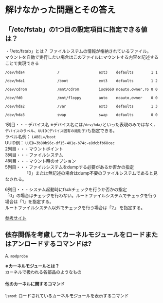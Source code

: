 
# 解けなかった問題とその答え  

## 「/etc/fstab」の1つ目の設定項目に指定できる値は？

・「/etc/fstab」とは？
ファイルシステムの情報が格納されているファイル。  
マウントを自動で実行したい場合はこのファイルにマウントする内容を記述することで実現できる
```
/dev/hda4               /                  ext3    defaults        1 1

/dev/hda1               /boot              ext3    defaults        1 2

/dev/cdrom              /mnt/cdrom         iso9660 noauto,owner,ro 0 0

/dev/fd0                /mnt/floppy        auto    noauto,owner    0 0

/dev/hda2               /var               ext3    defaults        1 3

/dev/hda3               swap               swap    defaults        0 0
```

1列目・・・デバイス名 
※デバイス名には`/dev/hda/`といった表現のみではなく、`デバイスのラベル`、`UUID(デバイス固有の識別子)`も指定できる。  
 ラベル名例： `LABEL=/boot`  
 UUID例： `UUID=3b80b96c-df15-401e-b74c-e8dcbfb68cec`  
2列目・・・マウントポイント   
3列目・・・ファイルシステム   
4列目・・・マウント時のオプション   
5列目・・・ファイルシステムをdumpする必要があるか否かの指定  
　　　　　「0」または無記述の場合はdump不要のファイルシステムであると見なされる。   
     
6列目・・・システム起動時にfsckチェックを行うか否かの指定  
「0」の場合はチェックを行わない。ルートファイルシステムでチェックを行う場合は「1」を指定する。  
ルートファイルシステム以外でチェックを行う場合は「2」 を指定する。     
  
[参考サイト](http://www.linux-beginner.com/linux_kihon64.html)  


## 依存関係を考慮してカーネルモジュールをロードまたはアンロードするコマンドは?
A. `modprobe`  
  
**※カーネルモジュールとは？**   
カーネルで扱われる各部品のようなもの  
  
#### 他のカーネルに関するコマンド  
`lsmod`: ロードされているカーネルモジュールを表示するコマンド  

